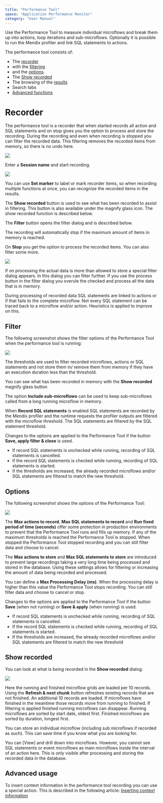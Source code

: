 ```yaml
---
title: "Performance Tool"
space: "Application Performance Monitor"
category: "User Manual"
---
```

Use the Performance Tool to measure individual microflows and break them up into actions, loop iterations
 and sub-microflows. Optionally it is possible to run the Mendix profiler and link SQL statements to actions.

The performance tool consists of:
* The [recorder](#recorder)
* with the [filtering](#filter)
* and the [options](#options).
* The [Show recorded](#show-recorded)
* The browsing of the [results](/APM/performance-tool-results)
* Search tabs
* [Advanced functions](#advanced-usage)

# Recorder
The performance tool is a recorder that when started records all action and SQL statements and on stop
 gives you the option to process and store the recording. During the recording and even when recording is
 stopped you can filter the recorded data. This filtering removes the recorded items from memory, so
 there is no undo here.

 ![](attachments/Performance_Tool/Recorder.png)

Enter a **Session name** and start recording.

![](attachments/Performance_Tool/Recorder_Started.png)

You can use **Set marker** to label or mark recorder items, so when recording multiple functions at once,
you can recognize the recorded items in the results.

The **Show recorded** button is used to see what has been recorded to assist in filtering. This button is
 also available under the magnify glass icon. The show recorded function is described below.

The **Filter** button opens the filter dialog and is described below.

The recording will automatically stop if the maximum amount of items in memory is reached.

On **Stop** you get the option to process the recorded items. You can also filter some more.

 ![](attachments/Performance_Tool/Recorder_Stopped.png)

If on processing the actual data is more than allowed to store a special filter dialog appears. In this
dialog you can filter further. If you use the process button in the filter dialog you overule the checked
and process all the data that is in memory.

During processing of recorded data SQL statements are linked to actions or if that fails to the complete
microflow. Not every SQL statement can be traced back to a microflow and/or action. Heuristics is applied
to improve on this.

## Filter
The following screenshot shows the filter options of the Performance Tool when the performance tool is
 running:

 ![](attachments/Performance_Tool/Filter_Running.png)

The thresholds are used to filter recorded microflows, actions or SQL statements and not store them in/
remove them from memory if they have an execution duration less than the threshold.

You can see what has been recorded in memory with the **Show recorded** magnify glass button

The option **Include sub-microflows** can be used to keep sub-microflows called from a long running
microflow in memory.

When **Record SQL statements** is enabled SQL statements are recorded by the Mendix profiler and the
 runtime requests the profiler outputs are filtered with the microflow threshold. The SQL statements are
  filtered by the SQL statement threshold.

Changes to the options are applied to the Performance Tool if the button **Save, apply filter & close**
is used.

*   If record SQL statements is unchecked while running, recording of SQL statements is cancelled.
*   If the record SQL statements is checked while running, recording of SQL statements is started.
*   If the thresholds are increased, the already recorded microflows and/or SQL statements are
filtered to match the new threshold.


## Options
The following screenshot shows the options of the Performance Tool:

 ![](attachments/Performance_Tool/Options.png)

The **Max actions to record**, **Max SQL statements to record** and **Run fixed period of time (seconds)**
 offer some protection in production environments to prevent that the Performance Tool runs and fills up
  memory. If any of the maximum thresholds is reached the Performance Tool is stopped. When stopped the
  Performance Tool stopped recording and you can still filter data and choose to cancel.

The **Max actions to store** and **Max SQL statements to store** are introduced to prevent large recordings
taking a very long time being processed and stored in the database. Using these settings allows for
filtering or increasing the amount of data being recorded and processed.

You can define a **Max Processing Delay (ms)**. When the processing delay is higher than this value the
Performance Tool stops recording. You can still filter data and choose to cancel or stop.

Changes to the options are applied to the Performance Tool if the button **Save** (when not running) or
**Save & apply** (when running) is used.

*   If record SQL statements is unchecked while running, recording of SQL statements is cancelled.
*   If the record SQL statements is checked while running, recording of SQL statements is started.
*   If the thresholds are increased, the already recorded microflows and/or SQL statements are filtered
 to match the new threshold


## Show recorded
You can look at what is being recorded in the **Show recorded** dialog:

 ![](attachments/Performance_Tool/Recorded_Microflows.png)

Here the running and finished microflow grids are loaded per 10 records. Using the **Refresh & next chunk**
 button refreshes existing records that are not finished. An additional 10 records are loaded. If microflows
  have finished in the meantime those records move from running to finished. If filtering is applied finished
   running microflows can disappear. Running microflows are sorted by start date, oldest first. Finished
    microflows are sorted by duration, longest first.

You can store an individual microflow (including sub microflows if recorded as such). This can save time
if you know what you are looking for.

You can [View] and drill down into microflows. However, you cannot see SQL statements or event microflows
 as main microflows inside the interval of an action here. This is only visible after processing and storing
  the recorded data in the database.


## Advanced usage
To insert context information in the performance tool recording you can use a special action. This is
described in the following article: [Inserting context information](/APM/inserting-context-information)
